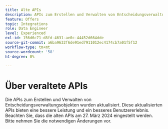 ```yaml
---
title: Alte APIs
description: APIs zum Erstellen und Verwalten von Entscheidungsverwaltungsobjekten wurden aktualisiert.
feature: Offers
topic: Integrations
role: Data Engineer
level: Experienced
exl-id: 156d6c71-d8fd-4631-ae0c-44452d664dde
source-git-commit: a6ba9632f6de91ed7911012ec4174cb7a01f5f12
workflow-type: tm+mt
source-wordcount: '58'
ht-degree: 0%

---
```



# Über veraltete APIs

Die APIs zum Erstellen und Verwalten von Entscheidungsverwaltungsobjekten wurden aktualisiert. Diese aktualisierten APIs bieten eine bessere Leistung und ein besseres Benutzererlebnis. Beachten Sie, dass die alten APIs am 27. März 2024 eingestellt werden. Bitte nehmen Sie die notwendigen Änderungen vor.
